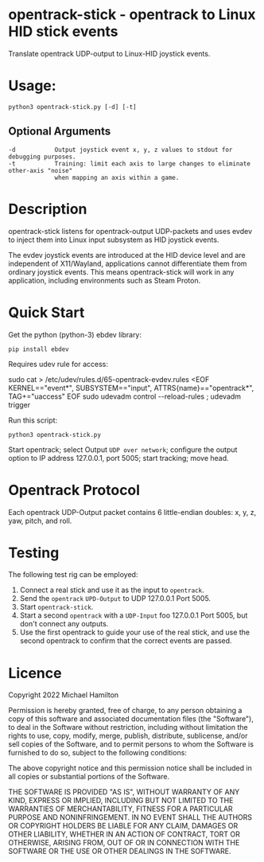 
opentrack-stick - opentrack to Linux HID stick events
=====================================================

Translate opentrack UDP-output to Linux-HID joystick events.

Usage:
======

    python3 opentrack-stick.py [-d] [-t]

Optional Arguments
------------------

    -d           Output joystick event x, y, z values to stdout for debugging purposes.
    -t           Training: limit each axis to large changes to eliminate other-axis "noise"
                 when mapping an axis within a game.

Description
===========

opentrack-stick listens for opentrack-output UDP-packets and uses evdev
to inject them into Linux input subsystem as HID joystick events.

The evdev joystick events are introduced at the HID device level and are
independent of X11/Wayland, applications cannot differentiate them
from ordinary joystick events.  This means opentrack-stick will work in
any application, including environments such as Steam Proton.

Quick Start
===========

Get the python (python-3) ebdev library:

    pip install ebdev

Requires udev rule for access:

sudo cat > /etc/udev/rules.d/65-opentrack-evdev.rules <EOF
KERNEL=="event*", SUBSYSTEM=="input", ATTRS{name}=="opentrack*",  TAG+="uaccess"
EOF
sudo udevadm control --reload-rules ; udevadm trigger

Run this script:

    python3 opentrack-stick.py

Start opentrack; select Output `UDP over network`; configure the
output option to IP address 127.0.0.1, port 5005; start tracking;
move head.

Opentrack Protocol
==================

Each opentrack UDP-Output packet contains 6 little-endian
doubles: x, y, z, yaw, pitch, and roll.

Testing
=======

The following test rig can be employed:

1. Connect a real stick and use it as the input to `opentrack`.
2. Send the `opentrack` `UPD-Output` to UDP 127.0.0.1 Port 5005.
3. Start `opentrack-stick`.
4. Start a second `opentrack` with a `UDP-Input` foo 127.0.0.1 Port 5005,
   but don't connect any outputs.
5. Use the first opentrack to guide your use of the real stick, and
   use the second opentrack to confirm that the correct events are passed.

Licence
=======

Copyright 2022 Michael Hamilton

Permission is hereby granted, free of charge, to any person obtaining a
copy of this software and associated documentation files (the "Software"),
to deal in the Software without restriction, including without limitation
the rights to use, copy, modify, merge, publish, distribute, sublicense,
and/or sell copies of the Software, and to permit persons to whom the
Software is furnished to do so, subject to the following conditions:

The above copyright notice and this permission notice shall be included
in all copies or substantial portions of the Software.

THE SOFTWARE IS PROVIDED "AS IS", WITHOUT WARRANTY OF ANY KIND, EXPRESS OR
IMPLIED, INCLUDING BUT NOT LIMITED TO THE WARRANTIES OF MERCHANTABILITY,
FITNESS FOR A PARTICULAR PURPOSE AND NONINFRINGEMENT. IN NO EVENT SHALL
THE AUTHORS OR COPYRIGHT HOLDERS BE LIABLE FOR ANY CLAIM, DAMAGES OR OTHER
LIABILITY, WHETHER IN AN ACTION OF CONTRACT, TORT OR OTHERWISE, ARISING FROM,
OUT OF OR IN CONNECTION WITH THE SOFTWARE OR THE USE OR OTHER DEALINGS IN THE
SOFTWARE.
